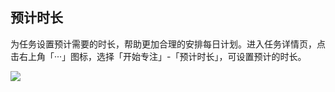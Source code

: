 ## 预计时长

为任务设置预计需要的时长，帮助更加合理的安排每日计划。进入任务详情页，点击右上角「···」图标，选择「开始专注」-「预计时长」，可设置预计的时长。

![](../images/android/estimated.png)